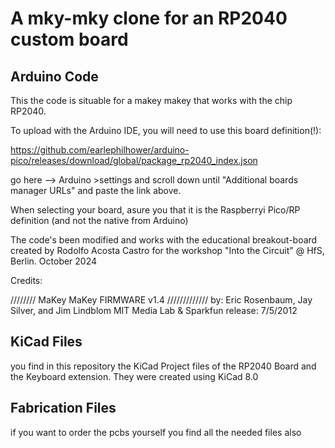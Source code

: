 # A mky-mky clone for an RP2040 custom board

## Arduino Code

This the code is situable for a makey makey that works with the chip RP2040.

To upload with the Arduino IDE, you will need to use this board definition(!):

https://github.com/earlephilhower/arduino-pico/releases/download/global/package_rp2040_index.json

go here --> Arduino >settings and scroll down until "Additional boards manager URLs" and paste the link above.

When selecting your board, asure you that it is the Raspberryi Pico/RP definition (and not the native from Arduino)


The code's been modified and works with the educational breakout-board created by Rodolfo Acosta Castro 
for the workshop "Into the Circuit" @ HfS, Berlin. October 2024

Credits:

 //////// MaKey MaKey FIRMWARE v1.4 /////////////
 by: Eric Rosenbaum, Jay Silver, and Jim Lindblom
 MIT Media Lab & Sparkfun
 release: 7/5/2012

## KiCad Files 

you find in this repository the KiCad Project files of the RP2040 Board and the Keyboard extension.
They were created using KiCad 8.0

## Fabrication Files

if you want to order the pcbs yourself you find all the needed files also

